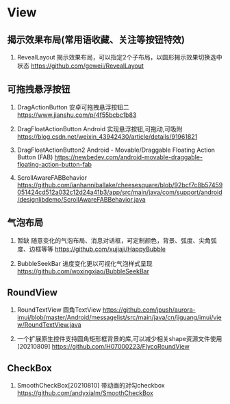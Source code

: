 # View

## 揭示效果布局(常用语收藏、关注等按钮特效)

1. RevealLayout 揭示效果布局，可以指定2个子布局，以圆形揭示效果切换选中状态
   https://github.com/goweii/RevealLayout

## 可拖拽悬浮按钮

1. DragActionButton 安卓可拖拽悬浮按钮二
   https://www.jianshu.com/p/4f55bcbc1b83

2. DragFloatActionButton Android 实现悬浮按钮,可拖动,可吸附
   https://blog.csdn.net/weixin_43942430/article/details/91961821

3. DragFloatActionButton2 Android - Movable/Draggable Floating Action Button (FAB)
   https://newbedev.com/android-movable-draggable-floating-action-button-fab

4. ScrollAwareFABBehavior
   https://github.com/ianhanniballake/cheesesquare/blob/92bcf7c8b57459051424cd512a032c12d24a41b3/app/src/main/java/com/support/android/designlibdemo/ScrollAwareFABBehavior.java

## 气泡布局

1. 暂缺 随意变化的气泡布局、消息对话框，可定制颜色，背景、弧度、尖角弧度、边框等等
   https://github.com/xujiaji/HappyBubble

2. BubbleSeekBar 进度变化更以可视化气泡样式呈现
   https://github.com/woxingxiao/BubbleSeekBar

## RoundView

1. RoundTextView 圆角TextView
   https://github.com/jpush/aurora-imui/blob/master/Android/messagelist/src/main/java/cn/jiguang/imui/view/RoundTextView.java

2. 一个扩展原生控件支持圆角矩形框背景的库,可以减少相关shape资源文件使用[20210809]
   https://github.com/H07000223/FlycoRoundView

## CheckBox

1. SmoothCheckBox[20210810]
   带动画的对勾checkbox
   https://github.com/andyxialm/SmoothCheckBox